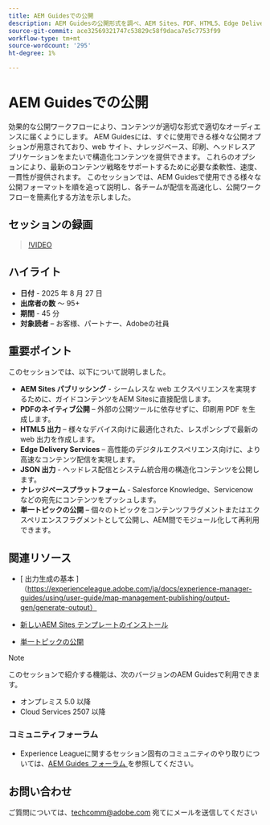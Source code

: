 ```yaml
---
title: AEM Guidesでの公開
description: AEM Guidesの公開形式を調べ、AEM Sites、PDF、HTML5、Edge Delivery Services、JSON など複数のチャネルにわたってコンテンツを配信する方法を学びます。
source-git-commit: ace32569321747c53829c58f9daca7e5c7753f99
workflow-type: tm+mt
source-wordcount: '295'
ht-degree: 1%

---
```


# AEM Guidesでの公開

効果的な公開ワークフローにより、コンテンツが適切な形式で適切なオーディエンスに届くようにします。 AEM Guidesには、すぐに使用できる様々な公開オプションが用意されており、web サイト、ナレッジベース、印刷、ヘッドレスアプリケーションをまたいで構造化コンテンツを提供できます。 これらのオプションにより、最新のコンテンツ戦略をサポートするために必要な柔軟性、速度、一貫性が提供されます。
このセッションでは、AEM Guidesで使用できる様々な公開フォーマットを順を追って説明し、各チームが配信を高速化し、公開ワークフローを簡素化する方法を示しました。


## セッションの録画

>[!VIDEO](https://video.tv.adobe.com/v/3472888/?quality=12&learn=on)

## ハイライト

- **日付** - 2025 年 8 月 27 日
- **出席者の数** ～ 95+
- **期間** - 45 分
- **対象読者** – お客様、パートナー、Adobeの社員

## 重要ポイント

このセッションでは、以下について説明しました。
- **AEM Sites パブリッシング** - シームレスな web エクスペリエンスを実現するために、ガイドコンテンツをAEM Sitesに直接配信します。
- **PDFのネイティブ公開** – 外部の公開ツールに依存せずに、印刷用 PDF を生成します。
- **HTML5 出力** – 様々なデバイス向けに最適化された、レスポンシブで最新の web 出力を作成します。
- **Edge Delivery Services** – 高性能のデジタルエクスペリエンス向けに、より高速なコンテンツ配信を実現します。
- **JSON 出力** - ヘッドレス配信とシステム統合用の構造化コンテンツを公開します。
- **ナレッジベースプラットフォーム** - Salesforce Knowledge、Servicenow などの宛先にコンテンツをプッシュします。
- **単一トピックの公開** – 個々のトピックをコンテンツフラグメントまたはエクスペリエンスフラグメントとして公開し、AEM間でモジュール化して再利用できます。


## 関連リソース

- [ 出力生成の基本 ] （https://experienceleague.adobe.com/ja/docs/experience-manager-guides/using/user-guide/map-management-publishing/output-gen/generate-output）

- [ 新しいAEM Sites テンプレートのインストール ](https://experienceleague.adobe.com/ja/docs/experience-manager-guides/using/knowledge-base/kb-articles/publishing/aem-site-templates/download-install-aem-sites-templates-cs-kb)

- [ 単一トピックの公開 ](https://experienceleague.adobe.com/en/docs/experience-manager-guides/using/user-guide/map-management-publishing/output-gen/generate-output/single-topic-publishing/publish-content-fragment.html)



>[!NOTE]
>
> このセッションで紹介する機能は、次のバージョンのAEM Guidesで利用できます。
> - オンプレミス 5.0 以降
> - Cloud Services 2507 以降


### コミュニティフォーラム

- Experience Leagueに関するセッション固有のコミュニティのやり取りについては、[AEM Guides フォーラム ](https://experienceleaguecommunities.adobe.com/t5/experience-manager-guides/bd-p/xml-documentation-discussions?profile.language=ja) を参照してください。


## お問い合わせ

ご質問については、<techcomm@adobe.com> 宛てにメールを送信してください
